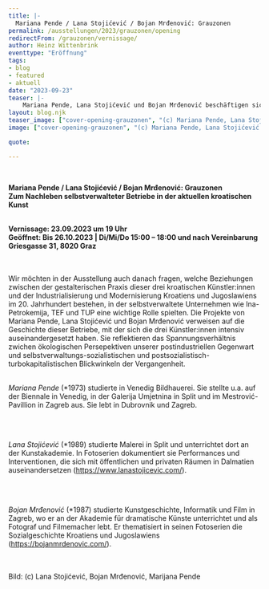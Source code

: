 ```yaml
---
title: |-
  Mariana Pende / Lana Stojićević / Bojan Mrđenović: Grauzonen
permalink: /ausstellungen/2023/grauzonen/opening
redirectFrom: /grauzonen/vernissage/
author: Heinz Wittenbrink
eventtype: "Eröffnung"
tags:
- blog
- featured
- aktuell
date: "2023-09-23"
teaser: |-
    Mariana Pende, Lana Stojićević und Bojan Mrđenović beschäftigen sich in den Arbeiten dieser Ausstellung mit Industrieabfällen im öffentlichen Raum. In fast abstrakt wirkenden Fotos dokumentiert Bojan Mrđenović die Phosphorgips-Deponie des Düngemittel-Werks Ina-Petrokemija in Kutina. Lana Stojićević untersucht und inszeniert in Crno Brdo (dt.: Schwarzer Berg) einen Hügel in dem Dorf Donje Biljane, der aus den gesundheitsgefährlichen Abfällen des früheren Šibeniker Betriebs TEF besteht. Mariana Pende verwendet Graphitstaub, den sie als Abfallprodukt der früheren Dubrovniker Firma TUP kennengelernt hat, zur Überarbeitung natürlicher und künstlicher Oberflächen wie der eines Schwamms.
layout: blog.njk
teaser_image: ["cover-opening-grauzonen", "(c) Mariana Pende, Lana Stojićević und Bojan Mrđenović"]
image: ["cover-opening-grauzonen", "(c) Mariana Pende, Lana Stojićević und Bojan Mrđenović"]

quote:

---
```

</br>


**Mariana Pende / Lana Stojićević / Bojan Mrđenović: Grauzonen**
</br>
**Zum Nachleben selbstverwalteter Betriebe in der aktuellen kroatischen Kunst**
</br>
</br>

**Vernissage: 23.09.2023 um 19 Uhr**
</br>
**Geöffnet: Bis 26.10.2023 | Di/Mi/Do 15:00 – 18:00 und nach Vereinbarung**
</br>
**Griesgasse 31, 8020 Graz**

</br>
</br>
Wir möchten in der Ausstellung auch danach fragen, welche Beziehungen zwischen der gestalterischen Praxis dieser drei kroatischen Künstler:innen und der Industrialisierung und Modernisierung Kroatiens und Jugoslawiens im 20. Jahrhundert bestehen, in der selbstverwaltete Unternehmen wie Ina-Petrokemija, TEF und TUP eine wichtige Rolle spielten. Die Projekte von Mariana Pende, Lana Stojićević und Bojan Mrđenović verweisen auf die Geschichte dieser Betriebe, mit der sich die drei Künstler:innen intensiv auseinandergesetzt haben. Sie reflektieren das Spannungsverhältnis zwichen ökologischen Persepektiven unserer postindustriellen Gegenwart und selbstverwaltungs-sozialistischen und postsozialistisch-turbokapitalistischen Blickwinkeln der Vergangenheit.



</br>
</br>

*Mariana Pende* (*1973) studierte in Venedig Bildhauerei. Sie stellte u.a. auf der Biennale in Venedig, in der Galerija Umjetnina in Split und im Mestrović-Pavillion in Zagreb aus. Sie lebt in Dubrovnik und Zagreb. 

</br>
</br>

*Lana Stojićević* (*1989) studierte Malerei in Split und unterrichtet dort an der Kunstakademie. In Fotoserien dokumentiert sie Performances und Interventionen, die sich mit öffentlichen und privaten Räumen in Dalmatien auseinandersetzen (<https://www.lanastojicevic.com/>). 

</br>
</br>

*Bojan Mrđenović* (*1987) studierte Kunstgeschichte, Informatik und Film in Zagreb, wo er an der Akademie für dramatische Künste unterrichtet und als Fotograf und Filmemacher lebt. Er thematisiert in seinen Fotoserien die Sozialgeschichte Kroatiens und Jugoslawiens (<https://bojanmrdenovic.com/>).

</br>
</br>
Bild: (c) Lana Stojićević, Bojan Mrđenović, Marijana Pende


